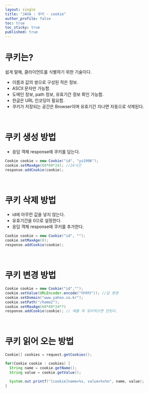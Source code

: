 ```yaml
---
layout: single
title: "JAVA : 쿠키 - cookie"
author_profile: false
toc: true
toc_sticky: true
published: true
---
```


# 쿠키는?

<div class="notice--info">
쉽게 말해, 클라이언트를 식별하기 위한 기술이다.
</div>

* 이름과 값의 쌍으로 구성된 작은 정보.
* ASCII 문자만 가능함.
* 도메인 정보, path 정보, 유효기간 정보 확인 가능함.
* 한글은 URL 인코딩이 필요함.
* 쿠키가 저장되는 공간은 Browser이며 유효기간 지나면 자동으로 삭제된다.

<br>

# 쿠키 생성 방법

* 응답 객체 response에 쿠키를 담는다.

```java
Cookie cookie = new Cookie("id", "ys1996");
cookie.setMaxAge(60*60*24); //24시간
response.addCookie(cookie);
```

<br>

# 쿠키 삭제 방법

* id에 아무런 값을 넣지 않는다.
* 유효기간을 0으로 설정한다.
* 응답 객체 response에 쿠키를 추가한다.

```java
Cookie cookie = new Cookie("id", "");
cookie.setMaxAge(0);
response.addCookie(cookie);
```

<br>

# 쿠키 변경 방법

```java
Cookie cookie = new Cookie("id","");
cookie.setValue(URLEncoder.encode("아바타")); //값 변경
cookie.setDomain("www.yahoo.co.kr");
cookie.setPath("/home2");
cookie.setMaxAge(60*60*24*7)
response.addCookie(cookie); // 얘를 꼭 잊어먹으면 안된다.
```

<br>

# 쿠키 읽어 오는 방법

```java
Cookie[] cookies = request.getCookies();

for(Cookie cookie : cookies) {
  String name = cookie.getName();
  String value = cookie.getValue();

  System.out.printf("[cookie]name=%s, value=%s%n", name, value);
}
```
